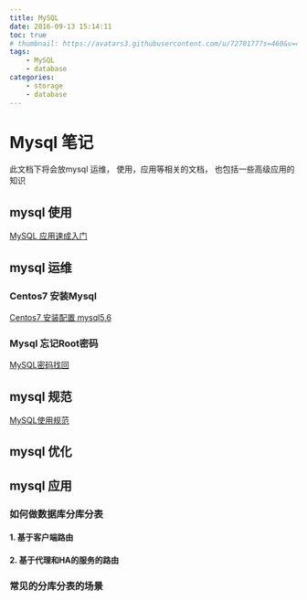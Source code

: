 ```yaml
---
title: MySQL
date: 2016-09-13 15:14:11
toc: true
# thumbnail: https://avatars3.githubusercontent.com/u/7270177?s=460&v=4
tags: 
    - MySQL
    - database 
categories:
    - storage
    - database
---
```


# Mysql 笔记
此文档下将会放mysql 运维， 使用，应用等相关的文档， 也包括一些高级应用的知识

## mysql 使用
[MySQL 应用速成入门](./mysql/catlog.md)

## mysql 运维

###  Centos7 安装Mysql
[Centos7 安装配置 mysql5.6](./mysql/install.md)

###  Mysql 忘记Root密码
[MySQL密码找回](./mysql/passwd.md)

## mysql 规范
[MySQL使用规范](./mysql/standards.md)
## mysql 优化

## mysql 应用

###  如何做数据库分库分表
#### 1. 基于客户端路由

#### 2. 基于代理和HA的服务的路由

### 常见的分库分表的场景


